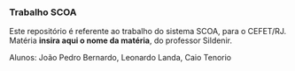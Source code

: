### Trabalho SCOA

Este repositório é referente ao trabalho do sistema SCOA, para o CEFET/RJ. Matéria **insira aqui o nome da matéria**, do professor Sildenir.


Alunos: João Pedro Bernardo, Leonardo Landa, Caio Tenorio
